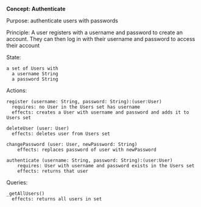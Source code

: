 **Concept: Authenticate**

Purpose: authenticate users with passwords

Principle: A user registers with a username and password to create an account. They can then log in with their username and password to access their account

State:

    a set of Users with
      a username String
      a password String

Actions:

    register (username: String, password: String):(user:User)
      requires: no User in the Users set has username
      effects: creates a User with username and password and adds it to Users set

    deleteUser (user: User)
      effects: deletes user from Users set

    changePassword (user: User, newPassword: String)
        effects: replaces password of user with newPassword

    authenticate (username: String, password: String):(user:User)
        requires: User with username and password exists in the Users set
        effects: returns that user

Queries:

    _getAllUsers()
      effects: returns all users in set
